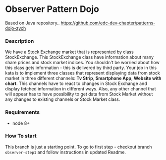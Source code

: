 # Observer Pattern Dojo
Based on Java repository.. https://github.com/edc-dev-chapter/patterns-dojo-zych

### Description
We have a Stock Exchange market that is represented by class StockExchange.
This StockExchange class have information about many share prices and stock market indices.
You shouldn't be worried about how this class gets information - this is delivered by third party. 
Your job in this kata is to implement three classes that represent displaying data from stock market 
in three different channels: **Tv Strip**, **Smartphone App**, **Website with chart**. This channels
have to react to changes in Stock Exchange and display fetched information in different ways. Also,
any other channel that will appear has to have possibility to get data from Stock Market without any 
changes to existing channels or Stock Market class.   
 

### Requirements
 * node 8+


### How To start
This branch is just a starting point. To go to first step - checkout branch `observer-step1` and 
follow instructions in updated Readme.
